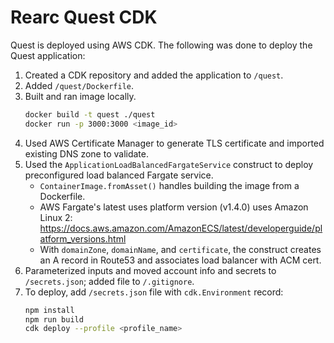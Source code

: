 # Rearc Quest CDK

Quest is deployed using AWS CDK. The following was done to deploy the Quest application:
1. Created a CDK repository and added the application to `/quest`.
2. Added `/quest/Dockerfile`.
3. Built and ran image locally.
    ```bash
    docker build -t quest ./quest
    docker run -p 3000:3000 <image_id>
    ```
4. Used AWS Certificate Manager to generate TLS certificate and imported existing DNS zone to validate.
5. Used the `ApplicationLoadBalancedFargateService` construct to deploy preconfigured load balanced Fargate service.
    * `ContainerImage.fromAsset()` handles building the image from a Dockerfile.
    * AWS Fargate's latest uses platform version (v1.4.0) uses Amazon Linux 2: https://docs.aws.amazon.com/AmazonECS/latest/developerguide/platform_versions.html
    * With `domainZone`, `domainName`, and `certificate`, the construct creates an A record in Route53 and associates load balancer with ACM cert.
6. Parameterized inputs and moved account info and secrets to `/secrets.json`; added file to `/.gitignore`.
7. To deploy, add `/secrets.json` file with `cdk.Environment` record:
    ```bash
    npm install
    npm run build
    cdk deploy --profile <profile_name>
    ```
